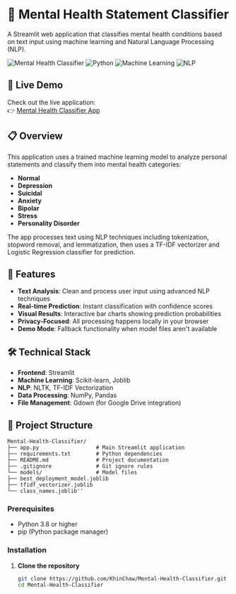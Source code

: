 # 🧠 Mental Health Statement Classifier

A Streamlit web application that classifies mental health conditions based on text input using machine learning and Natural Language Processing (NLP).

![Mental Health Classifier](https://img.shields.io/badge/Streamlit-1.28.1-FF4B4B?logo=streamlit)
![Python](https://img.shields.io/badge/Python-3.8%2B-3776AB?logo=python)
![Machine Learning](https://img.shields.io/badge/ML-Logistic%20Regression-0078D7)
![NLP](https://img.shields.io/badge/NLP-TF--IDF-FF6F00)

## 🌟 Live Demo

Check out the live application:  
👉 [Mental Health Classifier App](https://mental-health-classifier-ewtdikafcatpwha3juzkof.streamlit.app/)

## 📋 Overview

This application uses a trained machine learning model to analyze personal statements and classify them into mental health categories:

- **Normal**
- **Depression**
- **Suicidal**
- **Anxiety**
- **Bipolar**
- **Stress**
- **Personality Disorder**

The app processes text using NLP techniques including tokenization, stopword removal, and lemmatization, then uses a TF-IDF vectorizer and Logistic Regression classifier for prediction.

## 🚀 Features

- **Text Analysis**: Clean and process user input using advanced NLP techniques
- **Real-time Prediction**: Instant classification with confidence scores
- **Visual Results**: Interactive bar charts showing prediction probabilities
- **Privacy-Focused**: All processing happens locally in your browser
- **Demo Mode**: Fallback functionality when model files aren't available

## 🛠️ Technical Stack

- **Frontend**: Streamlit
- **Machine Learning**: Scikit-learn, Joblib
- **NLP**: NLTK, TF-IDF Vectorization
- **Data Processing**: NumPy, Pandas
- **File Management**: Gdown (for Google Drive integration)

## 📁 Project Structure

```
Mental-Health-Classifier/
├── app.py                  # Main Streamlit application
├── requirements.txt        # Python dependencies
├── README.md               # Project documentation
├── .gitignore              # Git ignore rules
└── models/                 # Model files
├── best_deployment_model.joblib
├── tfidf_vectorizer.joblib
└── class_names.joblib''
```

### Prerequisites

- Python 3.8 or higher
- pip (Python package manager)

### Installation

1. **Clone the repository**
   ```bash
   git clone https://github.com/KhinChaw/Mental-Health-Classifier.git
   cd Mental-Health-Classifier
   ```
